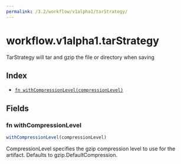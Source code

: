 ```yaml
---
permalink: /3.2/workflow/v1alpha1/tarStrategy/
---
```


# workflow.v1alpha1.tarStrategy

TarStrategy will tar and gzip the file or directory when saving

## Index

* [`fn withCompressionLevel(compressionLevel)`](#fn-withcompressionlevel)

## Fields

### fn withCompressionLevel

```ts
withCompressionLevel(compressionLevel)
```

CompressionLevel specifies the gzip compression level to use for the artifact. Defaults to gzip.DefaultCompression.